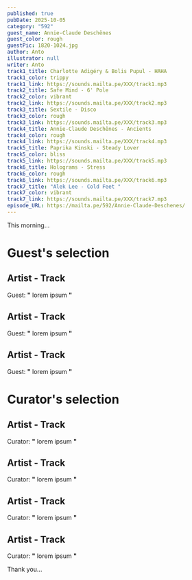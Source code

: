 ```yaml
---
published: true
pubDate: 2025-10-05
category: "592"
guest_name: Annie-Claude Deschênes
guest_color: rough
guestPic: 1820-1024.jpg
author: Anto
illustrator: null
writer: Anto
track1_title: Charlotte Adigéry & Bolis Pupul - HAHA
track1_color: trippy
track1_link: https://sounds.mailta.pe/XXX/track1.mp3
track2_title: Safe Mind - 6' Pole
track2_color: vibrant
track2_link: https://sounds.mailta.pe/XXX/track2.mp3
track3_title: Sextile - Disco
track3_color: rough
track3_link: https://sounds.mailta.pe/XXX/track3.mp3
track4_title: Annie-Claude Deschênes - Ancients
track4_color: rough
track4_link: https://sounds.mailta.pe/XXX/track4.mp3
track5_title: Paprika Kinski - Steady Lover
track5_color: bliss
track5_link: https://sounds.mailta.pe/XXX/track5.mp3
track6_title: Holograms - Stress
track6_color: rough
track6_link: https://sounds.mailta.pe/XXX/track6.mp3
track7_title: "Alek Lee - Cold Feet "
track7_color: vibrant
track7_link: https://sounds.mailta.pe/XXX/track7.mp3
episode_URL: https://mailta.pe/592/Annie-Claude-Deschenes/
---
```

This morning... 
 # Guest's selection 
 ## Artist - Track 
 Guest: **"** lorem ipsum **"** 
 ## Artist - Track 
 Guest: **"** lorem ipsum **"** 
 ## Artist - Track 
 Guest: **"** lorem ipsum **"** 
 # Curator's selection 
 ## Artist - Track 
 Curator: **"** lorem ipsum **"** 
 ## Artist - Track 
 Curator: **"** lorem ipsum **"** 
 ## Artist - Track 
 Curator: **"** lorem ipsum **"** 
 ## Artist - Track 
 Curator: **"** lorem ipsum **"** 

 Thank you... 
